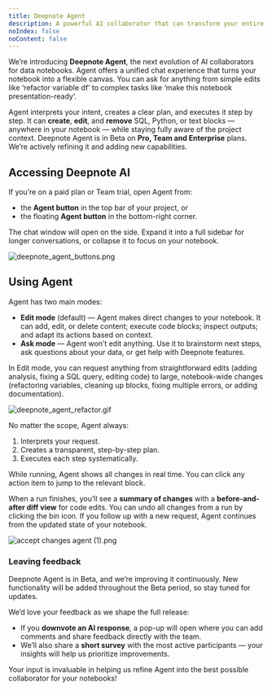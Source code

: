 ```yaml
---
title: Deepnote Agent
description: A powerful AI collaborator that can transform your entire notebook.
noIndex: false
noContent: false
---
```


We’re introducing **Deepnote Agent**, the next evolution of AI collaborators for data notebooks. Agent offers a unified chat experience that turns your notebook into a flexible canvas. You can ask for anything from simple edits like ‘refactor variable df’ to complex tasks like ‘make this notebook presentation-ready’.

Agent interprets your intent, creates a clear plan, and executes it step by step. It can **create**, **edit**, and **remove** SQL, Python, or text blocks — anywhere in your notebook — while staying fully aware of the project context.
<Callout status="info">
Deepnote Agent is in Beta on **Pro, Team and Enterprise** plans. We’re actively refining it and adding new capabilities.
</Callout>

<Embed url='https://www.loom.com/share/ecdb03ba6ae34a10acc2f23e1383c441?sid=ed3de2f5-746b-4fa7-a62f-29132b351796'/>

## Accessing Deepnote AI

If you’re on a paid plan or Team trial, open Agent from:

- the **Agent button** in the top bar of your project, or
- the floating **Agent button** in the bottom-right corner.

The chat window will open on the side. Expand it into a full sidebar for longer conversations, or collapse it to focus on your notebook.

![deepnote_agent_buttons.png](https://us-west-2.graphassets.com/AaDC4FvhQQq2MDrtSUqtMz/cmetys7tox3op07n0w8o7ddfp)

## Using Agent

Agent has two main modes:

- **Edit mode** (default) — Agent makes direct changes to your notebook. It can add, edit, or delete content; execute code blocks; inspect outputs; and adapt its actions based on context.
- **Ask mode** — Agent won’t edit anything. Use it to brainstorm next steps, ask questions about your data, or get help with Deepnote features.

In Edit mode, you can request anything from straightforward edits (adding analysis, fixing a SQL query, editing code) to large, notebook-wide changes (refactoring variables, cleaning up blocks, fixing multiple errors, or adding documentation).

![deepnote_agent_refactor.gif](https://us-west-2.graphassets.com/AaDC4FvhQQq2MDrtSUqtMz/cmetyt3d7xbfk07k60puolljn)

No matter the scope, Agent always:

1. Interprets your request.
2. Creates a transparent, step-by-step plan.
3. Executes each step systematically.

While running, Agent shows all changes in real time. You can click any action item to jump to the relevant block.

When a run finishes, you’ll see a **summary of changes** with a **before-and-after diff view** for code edits. You can undo all changes from a run by clicking the bin icon. If you follow up with a new request, Agent continues from the updated state of your notebook.

![accept changes agent (1).png](https://us-west-2.graphassets.com/AaDC4FvhQQq2MDrtSUqtMz/cmetz4wckxctz07n07wkxakss)

### Leaving feedback

Deepnote Agent is in Beta, and we’re improving it continuously. New functionality will be added throughout the Beta period, so stay tuned for updates.

We’d love your feedback as we shape the full release:

- If you **downvote an AI response**, a pop-up will open where you can add comments and share feedback directly with the team.
- We’ll also share a **short survey** with the most active participants — your insights will help us prioritize improvements.

Your input is invaluable in helping us refine Agent into the best possible collaborator for your notebooks!
